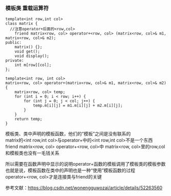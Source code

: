 ### 模板类 重载运算符

```
template<int row,int col>
class matrix {
  //注意operator+后面的<row,col>
	friend matrix<row, col> operator+<row, col> (matrix<row, col>& m1, matrix<row, col>& m2);
public:
	matrix() {};
	void get();
	void display();
private:
	int m[row][col];
};
```

```
template<int row, int col>
matrix<row, col> operator+(matrix<row, col>& m1, matrix<row, col>& m2) {
	matrix<row, col> temp;
	for (int i = 0; i < row; i++) {
		for (int j = 0; j < col; j++) {
			temp.m[i][j] = m1.m[i][j] + m2.m[i][j];
		}
	}
	return temp;
}
```

模板类、类中声明的模板函数，他们的“模板”之间是没有联系的  
matrix的<int row,int col>与operator+中的<int row,int col>不是一个东西  
friend matrix<row, col> operator+<row, col>中
matrix<row, col>里的row,col和模板类也没有一毛钱关系  

所以需要在函数声明中显示的说明operator+函数的模板调用了模板类的模板参数  
也就是说，模板函数在类中的声明也是一种“使用”模板函数的过程  
operator+<row, col>才是连接类与friend的关键  

参考文献：https://blog.csdn.net/wonengguwozai/article/details/52263560
